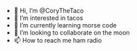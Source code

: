 - 👋 Hi, I’m @CoryTheTaco
- 👀 I’m interested in tacos
- 🌱 I’m currently learning morse code
- 💞️ I’m looking to collaborate on the moon
- 📫 How to reach me ham radio

<!---
CoryTheTaco/CoryTheTaco is a ✨ special ✨ repository because its `README.md` (this file) appears on your GitHub profile.
You can click the Preview link to take a look at your changes.
--->
